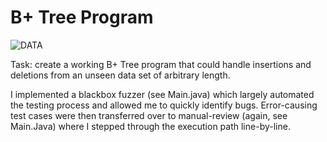 <h1>B+ Tree Program</h1>

![DATA](https://img.shields.io/badge/Java-Data%20Structures%20%26%20Algorithms-blue)

Task: create a working B+ Tree program that could handle insertions and deletions from an unseen data set of arbitrary length. <br>

I implemented a blackbox fuzzer (see Main.java) which largely automated the testing process and allowed me to quickly identify bugs. Error-causing test cases were then transferred over to manual-review (again, see Main.Java) where I stepped through the execution path line-by-line.
